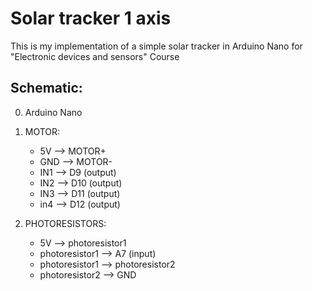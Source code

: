 # Solar tracker 1 axis
This is my implementation of a simple solar tracker in Arduino Nano for "Electronic devices and sensors" Course


## Schematic:
0. Arduino Nano

1. MOTOR:
    - 5V --> MOTOR+
    - GND --> MOTOR-
    - IN1 --> D9    (output)
    - IN2 --> D10   (output)
    - IN3 --> D11   (output)
    - in4 --> D12   (output)

2. PHOTORESISTORS:
    - 5V --> photoresistor1
    - photoresistor1 --> A7   (input)
    - photoresistor1 --> photoresistor2
    - photoresistor2 --> GND
